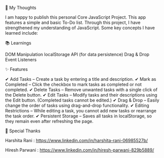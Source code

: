 📌 My Thoughts

I am happy to publish this personal Core JavaScript Project. This app features a simple and basic To-Do list.
Through this project, I have strengthened my understanding of JavaScript. Some key concepts I have learned include:


📚 Learnings

DOM Manipulation
localStorage API (for data persistence)
Drag & Drop Event Listeners


✨ Features

✔ Add Tasks – Create a task by entering a title and description.
✔ Mark as Completed – Click the checkbox to mark tasks as completed or not completed.
✔ Delete Tasks – Remove unwanted tasks with a single click of the Delete button.
✔ Edit Tasks – Modify tasks and their descriptions using the Edit button. (Completed tasks cannot be edited.)
✔ Drag & Drop – Easily change the order of tasks using drag-and-drop functionality.
✔ Editing Restrictions – While editing a task, you cannot add new tasks or rearrange the task order.
✔ Persistent Storage – Saves all tasks in localStorage, so they remain even after refreshing the page.


🎉 Special Thanks

Harshita Rani : https://www.linkedin.com/in/harshita-rani-06985527b/

Hiresh Parwani : https://www.linkedin.com/in/hiresh-parwani-829b5889/

